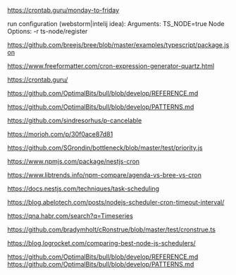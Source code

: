 https://crontab.guru/monday-to-friday

run configuration (webstorm|intelij idea):
Arguments: TS_NODE=true
Node Options: -r ts-node/register

https://github.com/breejs/bree/blob/master/examples/typescript/package.json

https://www.freeformatter.com/cron-expression-generator-quartz.html

https://crontab.guru/

https://github.com/OptimalBits/bull/blob/develop/REFERENCE.md

https://github.com/OptimalBits/bull/blob/develop/PATTERNS.md

https://github.com/sindresorhus/p-cancelable

https://morioh.com/p/30f0ace87d81

https://github.com/SGrondin/bottleneck/blob/master/test/priority.js

https://www.npmjs.com/package/nestjs-cron

https://www.libtrends.info/npm-compare/agenda-vs-bree-vs-cron

https://docs.nestjs.com/techniques/task-scheduling

https://blog.abelotech.com/posts/nodejs-scheduler-cron-timeout-interval/

https://qna.habr.com/search?q=Timeseries

https://github.com/bradymholt/cRonstrue/blob/master/test/cronstrue.ts

https://blog.logrocket.com/comparing-best-node-js-schedulers/

https://github.com/OptimalBits/bull/blob/develop/REFERENCE.md
https://github.com/OptimalBits/bull/blob/develop/PATTERNS.md
